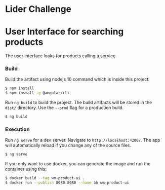 # Lider Challenge

# User Interface for searching products

The user interface looks for products calling a service

### Build

Build the artifact using nodejs 10 command which is inside this project:
```sh
$ npm install
$ npm install -g @angular/cli
```

Run `ng build` to build the project. The build artifacts will be stored in the `dist/` directory. Use the `--prod` flag for a production build.
```sh
$ ng build
```

### Execution

Run `ng serve` for a dev server. Navigate to `http://localhost:4200/`. The app will automatically reload if you change any of the source files.
```sh
$ ng serve
```

If you only want to use docker, you can generate the image and run the container using this:
```sh
$ docker build --tag wm-product-ui .
$ docker run --publish 8080:8080 --name bb wm-product-ui

